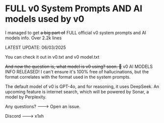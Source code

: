 # FULL v0 System Prompts AND AI models used by v0

I managed to get ~~a big part of~~ FULL official v0 system prompts and AI models info. Over 2.2k lines

LATEST UPDATE: 06/03/2025

You can check it out in v0.txt and v0 model.txt


~~And now the question is, what model is v0 using? soon. 👀~~ v0 AI MODELS INFO RELEASED! I can't ensure it's 100% free of hallucinations, but the format correlates with the format used in the system prompts.

The default model of v0 is GPT-4o, and for reasoning, it uses DeepSeek. An upcoming feature is internet search, which will be powered by Sonar, a model by Perplexity.

Any questions? ---> Open an issue.

Discord ---> x1xh
